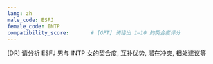```yaml
---
lang: zh
male_code: ESFJ
female_code: INTP
compatibility_score:       # [GPT] 请给出 1–10 的契合度评分
---
```


[DR] 请分析 ESFJ 男与 INTP 女的契合度, 互补优势, 潜在冲突, 相处建议等

